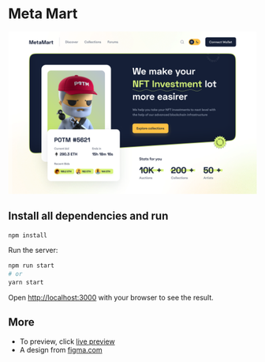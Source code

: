 # Meta Mart

![](src/assets/img/design.png)
## Install all dependencies and run

```bash
npm install
```

Run the server:

```bash
npm run start
# or
yarn start
```

Open [http://localhost:3000](http://localhost:3000) with your browser to see the result.

## More
- To preview, click
[live preview](https://meta-mart-octopse.vercel.app/)
- A design from [figma.com](https://www.figma.com/file/QEnT0JENnriM1z6gzz0Mn6/MetaMart?node-id=120%3A6)

